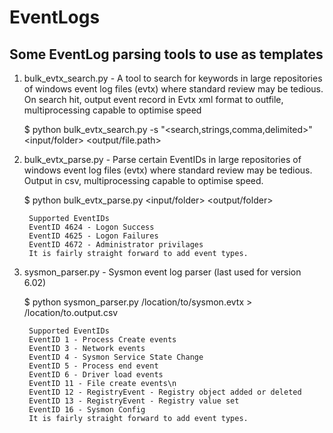 # EventLogs
## Some EventLog parsing tools to use as templates

1. bulk_evtx_search.py - A tool to search for keywords in large repositories of windows event log files (evtx) where standard review may be tedious. On search hit, output event record in Evtx xml format to outfile, multiprocessing capable to optimise speed
	
	$ python bulk_evtx_search.py -s "<search,strings,comma,delimited>" <input/folder> <output/file.path>



2. bulk_evtx_parse.py - Parse certain EventIDs in large repositories of windows event log files (evtx) where standard review may be tedious. Output in csv, multiprocessing capable to optimise speed.
	
	$ python bulk_evtx_parse.py <input/folder> <output/folder>
		
		Supported EventIDs
		EventID 4624 - Logon Success
		EventID 4625 - Logon Failures
		EventID 4672 - Administrator privilages
		It is fairly straight forward to add event types.
		


3. sysmon_parser.py - Sysmon event log parser (last used for version 6.02)
	
	$ python sysmon_parser.py /location/to/sysmon.evtx > /location/to.output.csv
	
		Supported EventIDs
		EventID 1 - Process Create events
		EventID 3 - Network events
		EventID 4 - Sysmon Service State Change
		EventID 5 - Process end event
		EventID 6 - Driver load events
		EventID 11 - File create events\n
		EventID 12 - RegistryEvent - Registry object added or deleted
		EventID 13 - RegistryEvent - Registry value set
		EventID 16 - Sysmon Config
		It is fairly straight forward to add event types.



